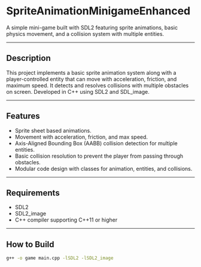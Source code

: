 # SpriteAnimationMinigameEnhanced

A simple mini-game built with SDL2 featuring sprite animations, basic physics movement, and a collision system with multiple entities.

---

## Description

This project implements a basic sprite animation system along with a player-controlled entity that can move with acceleration, friction, and maximum speed. It detects and resolves collisions with multiple obstacles on screen. Developed in C++ using SDL2 and SDL_image.

---

## Features

- Sprite sheet based animations.
- Movement with acceleration, friction, and max speed.
- Axis-Aligned Bounding Box (AABB) collision detection for multiple entities.
- Basic collision resolution to prevent the player from passing through obstacles.
- Modular code design with classes for animation, entities, and collisions.

---

## Requirements

- SDL2
- SDL2_image
- C++ compiler supporting C++11 or higher

---

## How to Build

```bash
g++ -o game main.cpp -lSDL2 -lSDL2_image
